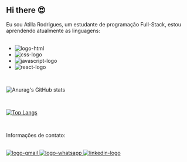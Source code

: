 ## Hi there :heart_eyes:

Eu sou Atilla Rodrigues, um estudante de programação Full-Stack, estou aprendendo atualmente as linguagens:
<br>
<br>
  - <img src="https://img.shields.io/badge/HTML5-E34F26?style=for-the-badge&logo=html5&logoColor=white" alt="logo-html" /> 
  - <img src="https://img.shields.io/badge/CSS3-1572B6?style=for-the-badge&logo=css3&logoColor=white" alt="css-logo" />
  - <img src="https://img.shields.io/badge/JavaScript-F7DF1E?style=for-the-badge&logo=javascript&logoColor=black" alt="javascript-logo" />
  - <img src="https://img.shields.io/badge/React-20232A?style=for-the-badge&logo=react&logoColor=61DAFB" alt="react-logo" />

<br>

![Anurag's GitHub stats](https://github-readme-stats.vercel.app/api?username=atillarodrigues&show_icons=true&theme=transparent)

<br>

[![Top Langs](https://github-readme-stats.vercel.app/api/top-langs/?username=atillarodrigues&layout=compact&show_icons=true&theme=transparent)](https://github.com/anuraghazra/github-readme-stats)

<br>

Informações de contato:

<br>

<a href="mailto:atillarodrigues489@gmail.com">
  <img src="https://img.shields.io/badge/Gmail-D14836?style=for-the-badge&logo=gmail&logoColor=white" alt="logo-gmail"/>
</a>

<a href="https://wa.me/5521993979247">
  <img src="https://img.shields.io/badge/WhatsApp-25D366?style=for-the-badge&logo=whatsapp&logoColor=white" alt="logo-whatsapp"/>
</a>

<a href="https://www.linkedin.com/in/atilla-rodrigues-161475267/">
  <img src="https://img.shields.io/badge/LinkedIn-0077B5?style=for-the-badge&logo=linkedin&logoColor=white" alt="linkedin-logo"/>
</a>
